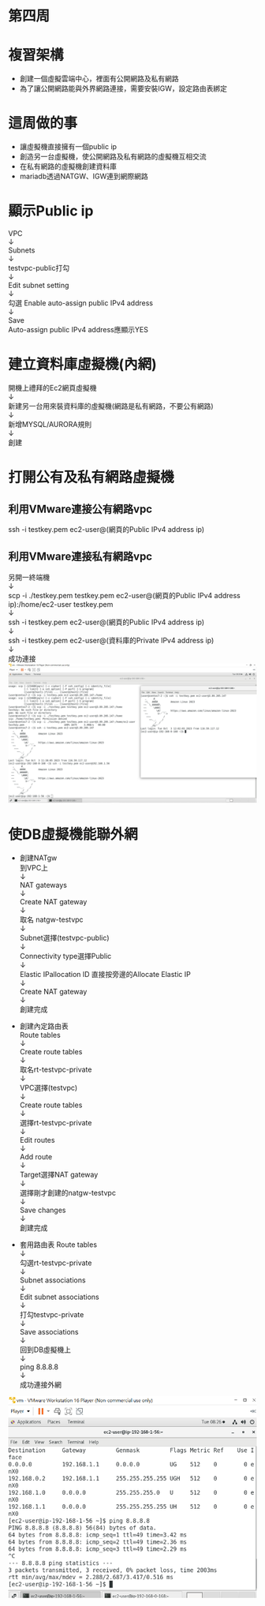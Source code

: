 # 第四周
# 複習架構
* 創建一個虛擬雲端中心，裡面有公開網路及私有網路
* 為了讓公開網路能與外界網路連接，需要安裝IGW，設定路由表綁定

# 這周做的事
* 讓虛擬機直接擁有一個public ip
* 創造另一台虛擬機，使公開網路及私有網路的虛擬機互相交流
* 在私有網路的虛擬機創建資料庫
* mariadb透過NATGW、IGW連到網際網路

# 顯示Public ip
VPC <br>↓<br>
Subnets <br>↓<br>
testvpc-public打勾<br>↓<br>
Edit subnet setting<br>↓<br>
勾選 Enable auto-assign public IPv4 address<br>↓<br>
Save<br>
Auto-assign public IPv4 address應顯示YES

# 建立資料庫虛擬機(內網)
開機上禮拜的Ec2網頁虛擬機<br>↓<br>
新建另一台用來裝資料庫的虛擬機(網路是私有網路，不要公有網路)<br>↓<br>
新增MYSQL/AURORA規則<br>↓<br>
創建

# 打開公有及私有網路虛擬機

## 利用VMware連接公有網路vpc
ssh -i testkey.pem ec2-user@(網頁的Public IPv4 address ip)

## 利用VMware連接私有網路vpc
另開一終端機<br>↓<br>
scp -i ./testkey.pem testkey.pem ec2-user@(網頁的Public IPv4 address ip):/home/ec2-user testkey.pem<br>↓<br>
ssh -i testkey.pem ec2-user@(網頁的Public IPv4 address ip)<br>↓<br>
ssh -i testkey.pem ec2-user@(資料庫的Private IPv4 address ip)<br>↓<br>
成功連接
 <img src="../pic/1003.png">

 # 使DB虛擬機能聯外網
 
 * 創建NATgw<br>
 到VPC上<br>↓<br>
 NAT gateways<br>↓<br>
 Create NAT gateway<br>↓<br>
 取名 natgw-testvpc<br>↓<br>
 Subnet選擇(testvpc-public)<br>↓<br>
 Connectivity type選擇Public<br>↓<br>
 Elastic IPallocation ID 直接按旁邊的Allocate Elastic IP<br>↓<br>
 Create NAT gateway<br>↓<br>
 創建完成<br>
 
 * 創建內定路由表<br>
 Route tables <br>↓<br>
 Create route tables <br>↓<br>
 取名rt-testvpc-private <br>↓<br>
 VPC選擇(testvpc) <br>↓<br>
 Create route tables <br>↓<br>
 選擇rt-testvpc-private <br>↓<br>
 Edit routes <br>↓<br>
 Add route<br>↓<br>
 Target選擇NAT gateway<br>↓<br>
 選擇剛才創建的natgw-testvpc <br>↓<br>
 Save changes<br>↓<br>
 創建完成<br>

 * 套用路由表
 Route tables<br>↓<br>
 勾選rt-testvpc-private <br>↓<br>
 Subnet associations <br>↓<br>
 Edit subnet associations<br>↓<br> 
 打勾testvpc-private <br>↓<br>
 Save associations<br>↓<br>
 回到DB虛擬機上<br>↓<br>
 ping 8.8.8.8<br>↓<br>
 成功連接外網
 <img src="../pic/1003-1.png">
